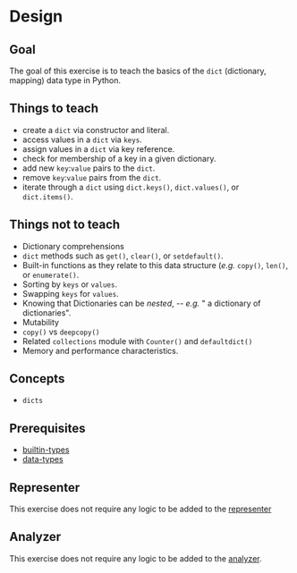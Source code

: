 # Design

## Goal

The goal of this exercise is to teach the basics of the `dict` (dictionary, mapping) data type in Python.

## Things to teach

- create a `dict` via constructor and literal.
- access values in a `dict` via `keys`.
- assign values in a `dict` via key reference.
- check for membership of a key in a given dictionary.
- add new `key`:`value` pairs to the `dict`.
- remove `key`:`value` pairs from the `dict`.
- iterate through a `dict` using `dict.keys()`, `dict.values()`, or `dict.items()`.

## Things not to teach

- Dictionary comprehensions
- `dict` methods such as `get()`, `clear()`, or `setdefault()`.
- Built-in functions as they relate to this data structure (*e.g.* `copy()`, `len()`, or `enumerate()`.
- Sorting by `keys` or `values`.
- Swapping `keys` for `values`.
- Knowing that Dictionaries can be *nested*, *-- e.g.* " a dictionary of dictionaries".
- Mutability
- `copy()` vs `deepcopy()`
- Related `collections` module with `Counter()` and `defaultdict()`
- Memory and performance characteristics.

## Concepts

- `dicts`

## Prerequisites

- [builtin-types][builtin-types]
- [data-types][data-types]

## Representer

This exercise does not require any logic to be added to the [representer][representer]

## Analyzer

This exercise does not require any logic to be added to the [analyzer][analyzer].

[builtin-types]: https://github.com/exercism/v3/tree/master/languages/python/reference/concepts/builtin_types
[data-types]: https://github.com/exercism/v3/blob/master/languages/python/reference/concepts/data_structures.md
[analyzer]: https://github.com/exercism/python-analyzer
[representer]: https://github.com/exercism/python-representer
